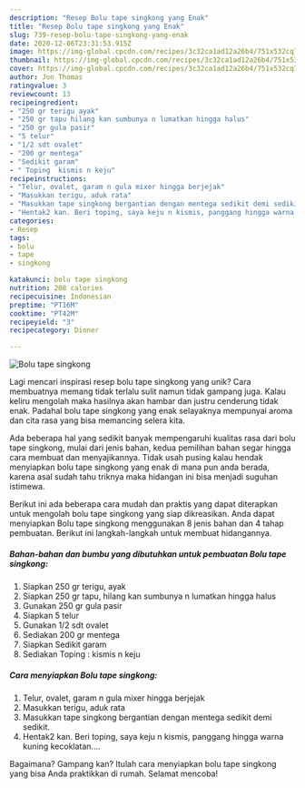 ```yaml
---
description: "Resep Bolu tape singkong yang Enak"
title: "Resep Bolu tape singkong yang Enak"
slug: 739-resep-bolu-tape-singkong-yang-enak
date: 2020-12-06T23:31:53.915Z
image: https://img-global.cpcdn.com/recipes/3c32ca1ad12a26b4/751x532cq70/bolu-tape-singkong-foto-resep-utama.jpg
thumbnail: https://img-global.cpcdn.com/recipes/3c32ca1ad12a26b4/751x532cq70/bolu-tape-singkong-foto-resep-utama.jpg
cover: https://img-global.cpcdn.com/recipes/3c32ca1ad12a26b4/751x532cq70/bolu-tape-singkong-foto-resep-utama.jpg
author: Jon Thomas
ratingvalue: 3
reviewcount: 13
recipeingredient:
- "250 gr terigu ayak"
- "250 gr tapu hilang kan sumbunya n lumatkan hingga halus"
- "250 gr gula pasir"
- "5 telur"
- "1/2 sdt ovalet"
- "200 gr mentega"
- "Sedikit garam"
- " Toping  kismis n keju"
recipeinstructions:
- "Telur, ovalet, garam n gula mixer hingga berjejak"
- "Masukkan terigu, aduk rata"
- "Masukkan tape singkong bergantian dengan mentega sedikit demi sedikit."
- "Hentak2 kan. Beri toping, saya keju n kismis, panggang hingga warna kuning kecoklatan...."
categories:
- Resep
tags:
- bolu
- tape
- singkong

katakunci: bolu tape singkong 
nutrition: 208 calories
recipecuisine: Indonesian
preptime: "PT16M"
cooktime: "PT42M"
recipeyield: "3"
recipecategory: Dinner

---
```



![Bolu tape singkong](https://img-global.cpcdn.com/recipes/3c32ca1ad12a26b4/751x532cq70/bolu-tape-singkong-foto-resep-utama.jpg)

Lagi mencari inspirasi resep bolu tape singkong yang unik? Cara membuatnya memang tidak terlalu sulit namun tidak gampang juga. Kalau keliru mengolah maka hasilnya akan hambar dan justru cenderung tidak enak. Padahal bolu tape singkong yang enak selayaknya mempunyai aroma dan cita rasa yang bisa memancing selera kita.



Ada beberapa hal yang sedikit banyak mempengaruhi kualitas rasa dari bolu tape singkong, mulai dari jenis bahan, kedua pemilihan bahan segar hingga cara membuat dan menyajikannya. Tidak usah pusing kalau hendak menyiapkan bolu tape singkong yang enak di mana pun anda berada, karena asal sudah tahu triknya maka hidangan ini bisa menjadi suguhan istimewa.


Berikut ini ada beberapa cara mudah dan praktis yang dapat diterapkan untuk mengolah bolu tape singkong yang siap dikreasikan. Anda dapat menyiapkan Bolu tape singkong menggunakan 8 jenis bahan dan 4 tahap pembuatan. Berikut ini langkah-langkah untuk membuat hidangannya.

<!--inarticleads1-->

##### Bahan-bahan dan bumbu yang dibutuhkan untuk pembuatan Bolu tape singkong:

1. Siapkan 250 gr terigu, ayak
1. Siapkan 250 gr tapu, hilang kan sumbunya n lumatkan hingga halus
1. Gunakan 250 gr gula pasir
1. Siapkan 5 telur
1. Gunakan 1/2 sdt ovalet
1. Sediakan 200 gr mentega
1. Siapkan Sedikit garam
1. Sediakan  Toping : kismis n keju




<!--inarticleads2-->

##### Cara menyiapkan Bolu tape singkong:

1. Telur, ovalet, garam n gula mixer hingga berjejak
1. Masukkan terigu, aduk rata
1. Masukkan tape singkong bergantian dengan mentega sedikit demi sedikit.
1. Hentak2 kan. Beri toping, saya keju n kismis, panggang hingga warna kuning kecoklatan....




Bagaimana? Gampang kan? Itulah cara menyiapkan bolu tape singkong yang bisa Anda praktikkan di rumah. Selamat mencoba!
